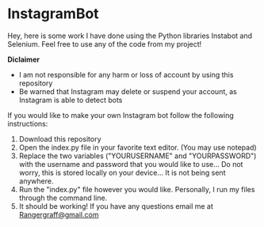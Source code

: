 # InstagramBot
Hey, here is some work I have done using the Python libraries Instabot and Selenium. Feel free to use any of the code from my project!

**Diclaimer**
- I am not responsible for any harm or loss of account by using this repository
- Be warned that Instagram may delete or suspend your account, as Instagram is able to detect bots

If you would like to make your own Instagram bot follow the following instructions:
1. Download this repository
2. Open the index.py file in your favorite text editor. (You may use notepad)
3. Replace the two variables ("YOURUSERNAME" and "YOURPASSWORD") with the username and password that you would like to use... Do not worry, this is stored locally on your device... It is not being sent anywhere.
4. Run the "index.py" file however you would like. Personally, I run my files through the command line.
5. It should be working! If you have any questions email me at Rangergraff@gmail.com
